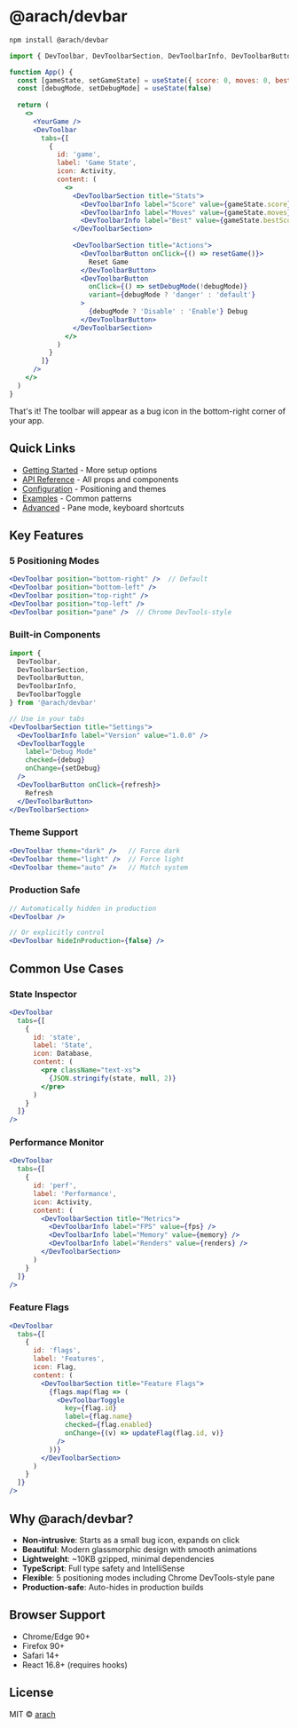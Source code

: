 # @arach/devbar

```bash
npm install @arach/devbar
```

```jsx
import { DevToolbar, DevToolbarSection, DevToolbarInfo, DevToolbarButton } from '@arach/devbar'

function App() {
  const [gameState, setGameState] = useState({ score: 0, moves: 0, bestScore: 0 })
  const [debugMode, setDebugMode] = useState(false)
  
  return (
    <>
      <YourGame />
      <DevToolbar 
        tabs={[
          {
            id: 'game',
            label: 'Game State',
            icon: Activity,
            content: (
              <>
                <DevToolbarSection title="Stats">
                  <DevToolbarInfo label="Score" value={gameState.score} />
                  <DevToolbarInfo label="Moves" value={gameState.moves} />
                  <DevToolbarInfo label="Best" value={gameState.bestScore} />
                </DevToolbarSection>
                
                <DevToolbarSection title="Actions">
                  <DevToolbarButton onClick={() => resetGame()}>
                    Reset Game
                  </DevToolbarButton>
                  <DevToolbarButton 
                    onClick={() => setDebugMode(!debugMode)}
                    variant={debugMode ? 'danger' : 'default'}
                  >
                    {debugMode ? 'Disable' : 'Enable'} Debug
                  </DevToolbarButton>
                </DevToolbarSection>
              </>
            )
          }
        ]}
      />
    </>
  )
}
```

That's it! The toolbar will appear as a bug icon in the bottom-right corner of your app.

## Quick Links

- [Getting Started](./getting-started.md) - More setup options
- [API Reference](./api-reference.md) - All props and components
- [Configuration](./configuration.md) - Positioning and themes
- [Examples](./examples.md) - Common patterns
- [Advanced](./advanced.md) - Pane mode, keyboard shortcuts

## Key Features

### 5 Positioning Modes
```jsx
<DevToolbar position="bottom-right" />  // Default
<DevToolbar position="bottom-left" />
<DevToolbar position="top-right" />
<DevToolbar position="top-left" />
<DevToolbar position="pane" />  // Chrome DevTools-style
```

### Built-in Components
```jsx
import { 
  DevToolbar,
  DevToolbarSection,
  DevToolbarButton,
  DevToolbarInfo,
  DevToolbarToggle 
} from '@arach/devbar'

// Use in your tabs
<DevToolbarSection title="Settings">
  <DevToolbarInfo label="Version" value="1.0.0" />
  <DevToolbarToggle 
    label="Debug Mode"
    checked={debug}
    onChange={setDebug}
  />
  <DevToolbarButton onClick={refresh}>
    Refresh
  </DevToolbarButton>
</DevToolbarSection>
```

### Theme Support
```jsx
<DevToolbar theme="dark" />   // Force dark
<DevToolbar theme="light" />  // Force light
<DevToolbar theme="auto" />   // Match system
```

### Production Safe
```jsx
// Automatically hidden in production
<DevToolbar />

// Or explicitly control
<DevToolbar hideInProduction={false} />
```

## Common Use Cases

### State Inspector
```jsx
<DevToolbar 
  tabs={[
    {
      id: 'state',
      label: 'State',
      icon: Database,
      content: (
        <pre className="text-xs">
          {JSON.stringify(state, null, 2)}
        </pre>
      )
    }
  ]}
/>
```

### Performance Monitor
```jsx
<DevToolbar 
  tabs={[
    {
      id: 'perf',
      label: 'Performance',
      icon: Activity,
      content: (
        <DevToolbarSection title="Metrics">
          <DevToolbarInfo label="FPS" value={fps} />
          <DevToolbarInfo label="Memory" value={memory} />
          <DevToolbarInfo label="Renders" value={renders} />
        </DevToolbarSection>
      )
    }
  ]}
/>
```

### Feature Flags
```jsx
<DevToolbar 
  tabs={[
    {
      id: 'flags',
      label: 'Features',
      icon: Flag,
      content: (
        <DevToolbarSection title="Feature Flags">
          {flags.map(flag => (
            <DevToolbarToggle
              key={flag.id}
              label={flag.name}
              checked={flag.enabled}
              onChange={(v) => updateFlag(flag.id, v)}
            />
          ))}
        </DevToolbarSection>
      )
    }
  ]}
/>
```

## Why @arach/devbar?

- **Non-intrusive**: Starts as a small bug icon, expands on click
- **Beautiful**: Modern glassmorphic design with smooth animations
- **Lightweight**: ~10KB gzipped, minimal dependencies
- **TypeScript**: Full type safety and IntelliSense
- **Flexible**: 5 positioning modes including Chrome DevTools-style pane
- **Production-safe**: Auto-hides in production builds

## Browser Support

- Chrome/Edge 90+
- Firefox 90+
- Safari 14+
- React 16.8+ (requires hooks)

## License

MIT © [arach](https://github.com/arach)